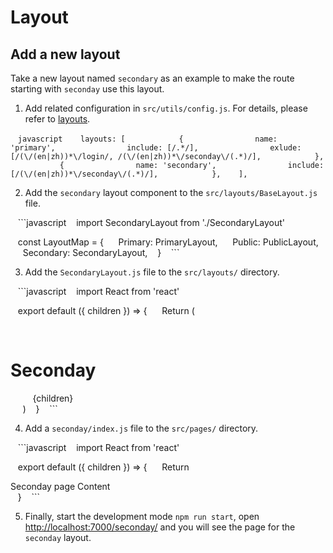 # Layout

## Add a new layout

Take a new layout named `secondary` as an example to make the route starting with `seconday` use this layout.

1. Add related configuration in `src/utils/config.js`. For details, please refer to [layouts](/configuration?id=layouts).

   ```javascript
   layouts: [
           {
               name: 'primary',
               include: [/.*/],
               exlude: [/(\/(en|zh))*\/login/, /(\/(en|zh))*\/seconday\/(.*)/],
           },
           {
               name: 'secondary',
               include: [/(\/(en|zh))*\/seconday\/(.*)/],
           },
   ],
   ```

2. Add the `secondary` layout component to the `src/layouts/BaseLayout.js` file.

   ```javascript
   import SecondaryLayout from './SecondaryLayout'

   const LayoutMap = {
     Primary: PrimaryLayout,
     Public: PublicLayout,
     Secondary: SecondaryLayout,
   }
   ```

3. Add the `SecondaryLayout.js` file to the `src/layouts/` directory.

   ```javascript
   import React from 'react'

   export default ({ children }) => {
     Return (
       <div>
         <h1>Seconday</h1>
         {children}
       </div>
     )
   }
   ```

4. Add a `seconday/index.js` file to the `src/pages/` directory.

   ```javascript
   import React from 'react'

   export default ({ children }) => {
     Return <div>Seconday page Content</div>
   }
   ```

5. Finally, start the development mode `npm run start`, open [http://localhost:7000/seconday/](http://localhost:7000/seconday/) and you will see the page for the `seconday` layout.